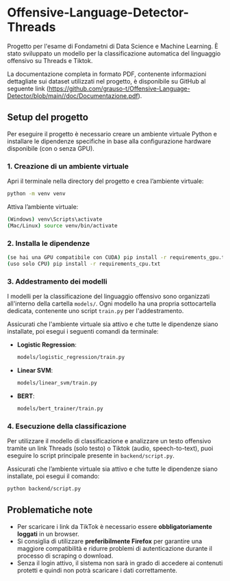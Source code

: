 # Offensive-Language-Detector-Threads
Progetto per l'esame di Fondametni di Data Science e Machine Learning. È stato sviluppato un modello per la classificazione automatica del linguaggio offensivo su Threads e Tiktok.

La documentazione completa in formato PDF, contenente informazioni dettagliate sui dataset utilizzati nel progetto, è disponibile su GitHub al seguente link (https://github.com/grauso-t/Offensive-Language-Detector/blob/main//doc/Documentazione.pdf).

## Setup del progetto

Per eseguire il progetto è necessario creare un ambiente virtuale Python e installare le dipendenze specifiche in base alla configurazione hardware disponibile (con o senza GPU).

### 1. Creazione di un ambiente virtuale

Apri il terminale nella directory del progetto e crea l’ambiente virtuale:

```bash
python -m venv venv
```

Attiva l’ambiente virtuale:
```bash
(Windows) venv\Scripts\activate
(Mac/Linux) source venv/bin/activate
```

### 2. Installa le dipendenze
```bash
(se hai una GPU compatibile con CUDA) pip install -r requirements_gpu.txt
(uso solo CPU) pip install -r requirements_cpu.txt

```

### 3. Addestramento dei modelli

I modelli per la classificazione del linguaggio offensivo sono organizzati all'interno della cartella `models/`. Ogni modello ha una propria sottocartella dedicata, contenente uno script `train.py` per l'addestramento.

Assicurati che l'ambiente virtuale sia attivo e che tutte le dipendenze siano installate, poi esegui i seguenti comandi da terminale:

- **Logistic Regression**:
  ```bash
  models/logistic_regression/train.py
   ```

- **Linear SVM**:
  ```bash
  models/linear_svm/train.py
   ```

- **BERT**:
  ```bash
  models/bert_trainer/train.py
   ```

### 4. Esecuzione della classificazione

Per utilizzare il modello di classificazione e analizzare un testo offensivo tramite un link Threads (solo testo) o Tiktok (audio, speech-to-text), puoi eseguire lo script principale presente in `backend/script.py`.

Assicurati che l’ambiente virtuale sia attivo e che tutte le dipendenze siano installate, poi esegui il comando:

```bash
python backend/script.py
```

## Problematiche note

- Per scaricare i link da TikTok è necessario essere **obbligatoriamente loggati** in un browser.  
- Si consiglia di utilizzare **preferibilmente Firefox** per garantire una maggiore compatibilità e ridurre problemi di autenticazione durante il processo di scraping o download.  
- Senza il login attivo, il sistema non sarà in grado di accedere ai contenuti protetti e quindi non potrà scaricare i dati correttamente.